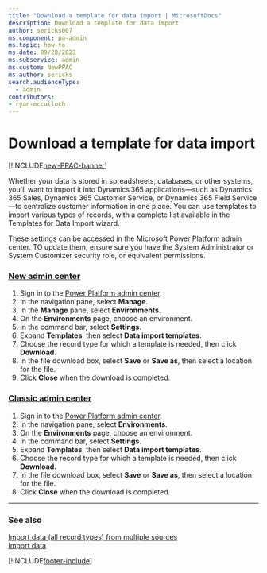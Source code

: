 ```yaml
---
title: "Download a template for data import | MicrosoftDocs"
description: Download a template for data import
author: sericks007
ms.component: pa-admin
ms.topic: how-to
ms.date: 09/28/2023
ms.subservice: admin
ms.custom: NewPPAC
ms.author: sericks
search.audienceType: 
  - admin
contributors:
- ryan-mcculloch 
---
```

# Download a template for data import

[!INCLUDE[new-PPAC-banner](~/includes/new-PPAC-banner.md)]

Whether your data is stored in spreadsheets, databases, or other systems, you'll want to import it into Dynamics 365 applications—such as Dynamics 365 Sales, Dynamics 365 Customer Service, or Dynamics 365 Field Service—to centralize customer information in one place. You can use templates to import various types of records, with a complete list available in the Templates for Data Import wizard.  

These settings can be accessed in the Microsoft Power Platform admin center. TO update them, ensure sure you have the System Administrator or System Customizer security role, or equivalent permissions.

### [New admin center](#tab/new)
1. Sign in to the [Power Platform admin center](https://admin.powerplatform.microsoft.com/).
1. In the navigation pane, select **Manage**.
1. In the **Manage** pane, select **Environments**.
1. On the **Environments** page, choose an environment.
1. In the command bar, select **Settings**. 
1. Expand **Templates**, then select **Data import templates**.
1. Choose the record type for which a template is needed, then click **Download**.
1. In the file download box, select **Save** or **Save as**, then select a location for the file.
1. Click **Close** when the download is completed.
   
### [Classic admin center](#tab/classic)
1. Sign in to the [Power Platform admin center](https://admin.powerplatform.microsoft.com/).
1. In the navigation pane, select **Environments**.
1. On the **Environments** page, choose an environment.
1. In the command bar, select **Settings**.  
1. Expand **Templates**, then select **Data import templates**.
1. Choose the record type for which a template is needed, then click **Download**.
1. In the file download box, select **Save** or **Save as**, then select a location for the file.
1. Click **Close** when the download is completed.
---
 
### See also  
[Import data (all record types) from multiple sources](import-data-all-record-types.md) <br />
[Import data](/powerapps/developer/common-data-service/import-data)
 


[!INCLUDE[footer-include](../includes/footer-banner.md)]
